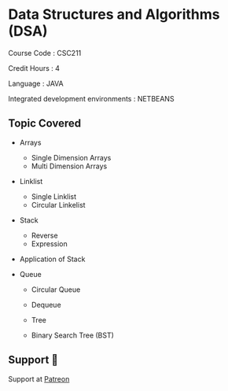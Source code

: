 # Data Structures and Algorithms (DSA)

Course Code : CSC211  

Credit Hours : 4

Language : JAVA 

Integrated development environments : NETBEANS

## Topic Covered

- Arrays
  - Single Dimension Arrays
  - Multi Dimension Arrays

- Linklist
  - Single Linklist
  - Circular Linkelist

- Stack
  - Reverse
  - Expression

- Application of Stack

- Queue
  - Circular Queue
  - Dequeue

  - Tree
  - Binary Search Tree (BST)

## Support 💓

Support at <a href="https://www.patreon.com/ossamamehmood" target="_blank">Patreon</a>
